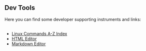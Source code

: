 ## Dev Tools
Here you can find some developer supporting instruments and links:<br><br>

- [Linux Commands A-Z Index](https://ss64.com/bash/)
- [HTML Editor](https://htmlcodeeditor.com/)
- [Markdown Editor](https://jbt.github.io/markdown-editor/)
